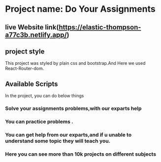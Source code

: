#  Project name: Do Your Assignments 
## live Website link(https://elastic-thompson-a77c3b.netlify.app/)

## project style
This project was styled by plain css and bootstrap.And Here we used React-Router-dom.

## Available Scripts

In the project, you can do below things
### Solve your assignments problems,with our exparts help
### You can practice problems .
###  You can get help from our exparts,and if u unable to understand some topic they will teach you.
### Here you can see more than 10k projects on different subjects